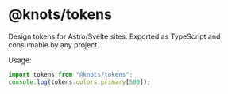 # @knots/tokens

Design tokens for Astro/Svelte sites. Exported as TypeScript and consumable by any project.

Usage:

```ts
import tokens from "@knots/tokens";
console.log(tokens.colors.primary[500]);
```